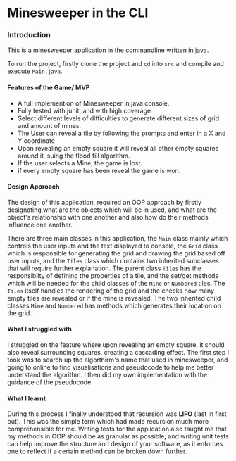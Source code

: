 # Minesweeper in the CLI

### Introduction
This is a minesweeper application in the commandline written in java. 

To run the project, firstly clone the project and `cd` into `src` and compile and execute `Main.java`.

#### Features of the Game/ MVP
* A full implemention of Minesweeper in java console.
* Fully tested with junit, and with high coverage
* Select different levels of difficulties to generate different sizes of grid and amount of mines.
* The User can reveal a tile by following the prompts and enter in a X and Y coordinate 
* Upon revealing an empty square it will reveal all other empty squares around it, suing the flood fill algorithm.
* If the user selects a Mine, the game is lost.
* if every empty square has been reveal the game is won.
  
#### Design Approach
The design of this application, required an OOP approach by firstly designating what are the objects which will be in used, and what are the object's relationship with one another and also how do their methods influence one another. 

There are three main classes in this application, the `Main` class mainly which controls the user inputs and the text displayed to console, the `Grid` class which is responsible for generating the grid and drawing the grid based off user inputs, and the `Tiles` class which contains two inherited subclasses that will require further explanation. The parent class `Tiles` has the responsibilty of defining the properties of a tile, and the set/get methods which will be needed for the child classes of the `Mine` or `Numbered` tiles. The `Tiles` itself handles the rendering of the grid and the checks how many empty tiles are revealed or if the mine is revealed. The two inherited child classes `Mine` and `Numbered` has methods which generates their location on the grid.

#### What I struggled with 

I struggled on the feature where upon revealing an empty square, it should also reveal surrounding squares, creating a cascading effect. The first step I took was to search up the algorthirm's name that used in minesweeper, and going to online to find visualisations and pseudocode to help me better understand the algorithm. I then did my own implementation with the guidance of the pseudocode. 

#### What I learnt
During this process I finally understood that recursion was **LIFO** (last in first out). 
This was the simple term which had made recursion much more comprehensible for me. 
Writing tests for the application also taught me that my methods in OOP should be as granular as possible, and writing unit tests can help improve the structure and design of your software, as it enforces one to reflect if a certain method can be broken down further.

